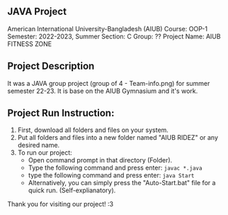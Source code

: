 ## JAVA Project ##
American International University-Bangladesh (AIUB)
Course: OOP-1
Semester: 2022-2023, Summer
Section: C
Group: ??
Project Name: AIUB FITNESS ZONE

## Project Description ##

It was a JAVA group project (group of 4 - Team-info.png) for summer semester 22-23.
It is base on the AIUB Gymnasium and it's work.

## Project Run Instruction: ##
1. First, download all folders and files on your system.
2. Put all folders and files into a new folder named "AIUB RIDEZ" or any desired name.
3. To run our project:
   - Open command prompt in that directory (Folder).
   - Type the following command and press enter: `javac *.java`
   - type the following command and press enter: `java Start`
   - Alternatively, you can simply press the "Auto-Start.bat" file for a quick run. (Self-explianatory).

Thank you for visiting our project! :3